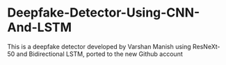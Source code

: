 # Deepfake-Detector-Using-CNN-And-LSTM
This is a deepfake detector developed by Varshan Manish using ResNeXt-50 and Bidirectional LSTM, ported to the new Github account
